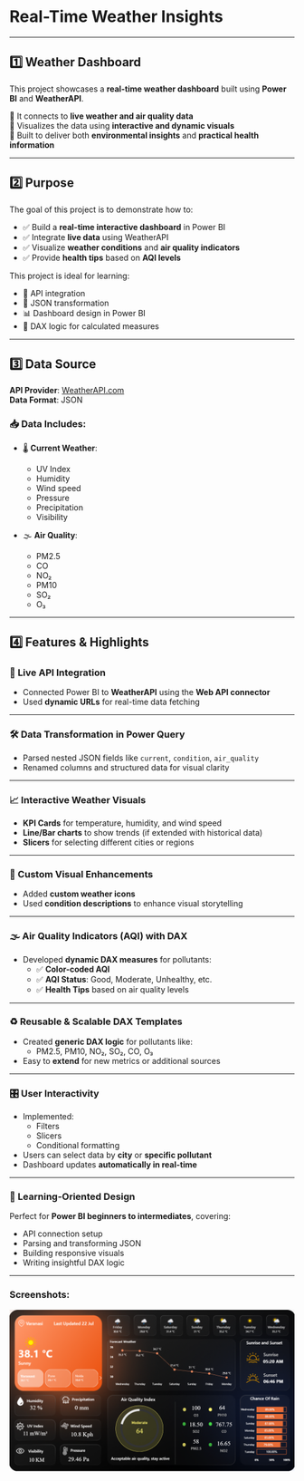 # Real-Time Weather Insights

---

## 1️⃣ Weather Dashboard

This project showcases a **real-time weather dashboard** built using **Power BI** and **WeatherAPI**.

🔹 It connects to **live weather and air quality data**  
🔹 Visualizes the data using **interactive and dynamic visuals**  
🔹 Built to deliver both **environmental insights** and **practical health information**

---

## 2️⃣ Purpose

The goal of this project is to demonstrate how to:

- ✅ Build a **real-time interactive dashboard** in Power BI  
- ✅ Integrate **live data** using WeatherAPI  
- ✅ Visualize **weather conditions** and **air quality indicators**  
- ✅ Provide **health tips** based on **AQI levels**

This project is ideal for learning:

- 🔧 API integration  
- 📄 JSON transformation  
- 📊 Dashboard design in Power BI  
- 🧮 DAX logic for calculated measures

---

## 3️⃣ Data Source

**API Provider**: [WeatherAPI.com](https://www.weatherapi.com/)  
**Data Format**: JSON

### 📥 Data Includes:

- 🌡️ **Current Weather**:
  - UV Index
  - Humidity
  - Wind speed
  - Pressure
  - Precipitation
  - Visibility

- 🌫️ **Air Quality**:
  - PM2.5
  - CO
  - NO₂
  - PM10
  - SO₂
  - O₃

---

## 4️⃣ Features & Highlights

### 🔗 Live API Integration
- Connected Power BI to **WeatherAPI** using the **Web API connector**
- Used **dynamic URLs** for real-time data fetching

---

### 🛠 Data Transformation in Power Query
- Parsed nested JSON fields like `current`, `condition`, `air_quality`
- Renamed columns and structured data for visual clarity

---

### 📈 Interactive Weather Visuals
- **KPI Cards** for temperature, humidity, and wind speed
- **Line/Bar charts** to show trends (if extended with historical data)
- **Slicers** for selecting different cities or regions

---

### 🎨 Custom Visual Enhancements
- Added **custom weather icons**
- Used **condition descriptions** to enhance visual storytelling

---

### 🌫 Air Quality Indicators (AQI) with DAX
- Developed **dynamic DAX measures** for pollutants:
  - ✅ **Color-coded AQI**
  - ✅ **AQI Status**: Good, Moderate, Unhealthy, etc.
  - ✅ **Health Tips** based on air quality levels

---

### ♻️ Reusable & Scalable DAX Templates
- Created **generic DAX logic** for pollutants like:
  - PM2.5, PM10, NO₂, SO₂, CO, O₃
- Easy to **extend** for new metrics or additional sources

---

### 🎛 User Interactivity
- Implemented:
  - Filters
  - Slicers
  - Conditional formatting
- Users can select data by **city** or **specific pollutant**
- Dashboard updates **automatically in real-time**

---

### 🧠 Learning-Oriented Design
Perfect for **Power BI beginners to intermediates**, covering:

- API connection setup  
- Parsing and transforming JSON  
- Building responsive visuals  
- Writing insightful DAX logic  

---

### Screenshots:
   
![Dashboard Preview](https://github.com/ashishsinghvns2505/Weather-dashboard/blob/main/Dashboard%20Screenshot.png)



